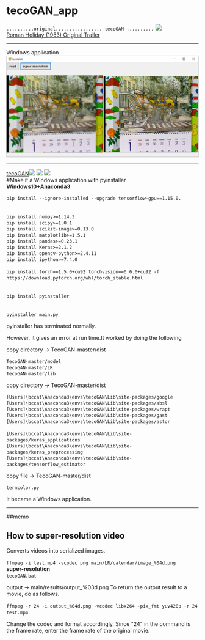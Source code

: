 # tecoGAN_app  

`..........original................. tecoGAN ..........`
![](./images/output.gif)  
[Roman Holiday (1953) Original Trailer](https://www.youtube.com/watch?v=X_hyQgdGmU8)  
* * * *
Windows application
<img src="./images/image00.png">
* * * *
[tecoGAN](https://github.com/thunil/TecoGAN)![](https://github.com/thunil/TecoGAN/raw/master/resources/tecoGAN-lizard.gif)
![](https://github.com/thunil/TecoGAN/raw/master/resources/tecoGAN-armour.gif)
![](https://github.com/thunil/TecoGAN/raw/master/resources/tecoGAN-spider.gif)  
#Make it a Windows application with pyinstaller  
**Windows10+Anaconda3**


```
pip install --ignore-installed --upgrade tensorflow-gpu==1.15.0.


pip install numpy>=1.14.3
pip install scipy>=1.0.1
pip install scikit-image>=0.13.0
pip install matplotlib>=1.5.1
pip install pandas>=0.23.1
pip install Keras>=2.1.2
pip install opencv-python>=2.4.11
pip install ipython>=7.4.0

pip install torch==1.5.0+cu92 torchvision==0.6.0+cu92 -f https://download.pytorch.org/whl/torch_stable.html


pip install pyinstaller


pyinstaller main.py
```
pyinstaller has terminated normally.

However, it gives an error at run time.It worked by doing the following

copy directory  -> TecoGAN-master/dist
```
TecoGAN-master/model
TecoGAN-master/LR
TecoGAN-master/lib
```

copy directory  -> TecoGAN-master/dist

```
[Users]\bccat\Anaconda3\envs\tecoGAN\Lib\site-packages/google
[Users]\bccat\Anaconda3\envs\tecoGAN\Lib\site-packages/absl
[Users]\bccat\Anaconda3\envs\tecoGAN\Lib\site-packages/wrapt
[Users]\bccat\Anaconda3\envs\tecoGAN\Lib\site-packages/gast
[Users]\bccat\Anaconda3\envs\tecoGAN\Lib\site-packages/astor

[Users]\bccat\Anaconda3\envs\tecoGAN\Lib\site-packages/keras_applications
[Users]\bccat\Anaconda3\envs\tecoGAN\Lib\site-packages/keras_preprocessing
[Users]\bccat\Anaconda3\envs\tecoGAN\Lib\site-packages/tensorflow_estimator
```

copy file  -> TecoGAN-master/dist
```
termcolor.py
```
It became a Windows application.


_ _ _
##memo
## How to super-resolution video
Converts videos into serialized images.

`ffmpeg -i test.mp4 -vcodec png main/LR/calendar/image_%04d.png
`  
**super-resolution**  
`tecoGAN.bat`

output -> main/results/output_%03d.png
To return the output result to a movie, do as follows.  

`ffmpeg -r 24 -i output_%04d.png -vcodec libx264 -pix_fmt yuv420p -r 24 test.mp4`  

Change the codec and format accordingly. Since "24" in the command is the frame rate, enter the frame rate of the original movie.
